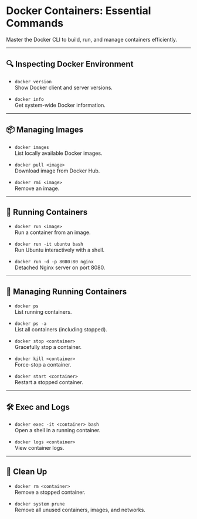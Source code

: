 # Docker Containers: Essential Commands

Master the Docker CLI to build, run, and manage containers efficiently.

---

## 🔍 Inspecting Docker Environment

- `docker version`  
  Show Docker client and server versions.

- `docker info`  
  Get system-wide Docker information.

---

## 📦 Managing Images

- `docker images`  
  List locally available Docker images.

- `docker pull <image>`  
  Download image from Docker Hub.

- `docker rmi <image>`  
  Remove an image.

---

## 🚀 Running Containers

- `docker run <image>`  
  Run a container from an image.

- `docker run -it ubuntu bash`  
  Run Ubuntu interactively with a shell.

- `docker run -d -p 8080:80 nginx`  
  Detached Nginx server on port 8080.

---

## 🧭 Managing Running Containers

- `docker ps`  
  List running containers.

- `docker ps -a`  
  List all containers (including stopped).

- `docker stop <container>`  
  Gracefully stop a container.

- `docker kill <container>`  
  Force-stop a container.

- `docker start <container>`  
  Restart a stopped container.

---

## 🛠️ Exec and Logs

- `docker exec -it <container> bash`  
  Open a shell in a running container.

- `docker logs <container>`  
  View container logs.

---

## 🧹 Clean Up

- `docker rm <container>`  
  Remove a stopped container.

- `docker system prune`  
  Remove all unused containers, images, and networks.

